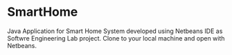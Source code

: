 # SmartHome
Java Application for Smart Home System developed using Netbeans IDE as Softwre Engineering Lab project. 
Clone to your local machine and open with Netbeans.




